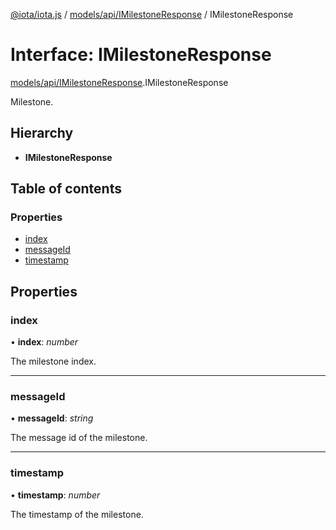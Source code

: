 [@iota/iota.js](../README.md) / [models/api/IMilestoneResponse](../modules/models_api_imilestoneresponse.md) / IMilestoneResponse

# Interface: IMilestoneResponse

[models/api/IMilestoneResponse](../modules/models_api_imilestoneresponse.md).IMilestoneResponse

Milestone.

## Hierarchy

* **IMilestoneResponse**

## Table of contents

### Properties

- [index](models_api_imilestoneresponse.imilestoneresponse.md#index)
- [messageId](models_api_imilestoneresponse.imilestoneresponse.md#messageid)
- [timestamp](models_api_imilestoneresponse.imilestoneresponse.md#timestamp)

## Properties

### index

• **index**: *number*

The milestone index.

___

### messageId

• **messageId**: *string*

The message id of the milestone.

___

### timestamp

• **timestamp**: *number*

The timestamp of the milestone.
